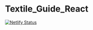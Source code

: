 # Textile_Guide_React

[![Netlify Status](https://api.netlify.com/api/v1/badges/ab2ff591-e001-4dfa-8d0a-1d5915f47489/deploy-status)](https://app.netlify.com/sites/textile-guide/deploys)
